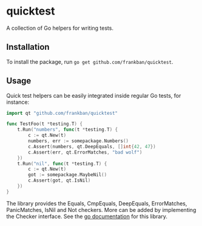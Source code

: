 # quicktest

A collection of Go helpers for writing tests.

## Installation

To install the package, run `go get github.com/frankban/quicktest`.

## Usage

Quick test helpers can be easily integrated inside regular Go tests, for
instance:
```go
import qt "github.com/frankban/quicktest"

func TestFoo(t *testing.T) {
    t.Run("numbers", func(t *testing.T) {
        c := qt.New(t)
        numbers, err := somepackage.Numbers()
        c.Assert(numbers, qt.DeepEquals, []int{42, 47})
        c.Assert(err, qt.ErrorMatches, "bad wolf")
    })
    t.Run("nil", func(t *testing.T) {
        c := qt.New(t)
        got := somepackage.MaybeNil()
        c.Assert(got, qt.IsNil)
    })
}
```
The library provides the Equals, CmpEquals, DeepEquals, ErrorMatches,
PanicMatches, IsNil and Not checkers. More can be added by implementing the
Checker interface. See the
[go documentation](https://godoc.org/github.com/frankban/quicktest) for this
library.
